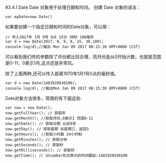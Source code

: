 #3.4.1 Date
Date 对象用于处理日期和时间。
创建 Date 对象的语法：
```
var myDate=new Date()
```
如果要创建一个指定日期和时间的Date对象，可以用：
```
// 传入2017年 1月 9号 8点 15分 30秒 100毫秒
var d = new Date(2017, 0, 9, 8, 15, 30,100);
console.log(d);//输出 Mon Jan 09 2017 08:15:30 GMT+0800 (CST)
```
可以看到我们传的参数除了月份都比较合理，而月份是从0开始计数，也就是范围是0-11，0表示1月,这点还是非常坑。

除了上面两种,还可以传入距离1970年1月1号0点的毫秒值。
```
var d = new Date(1483920930100);
console.log(d); //输出Mon Jan 09 2017 08:15:30 GMT+0800 (CST)
```

Date对象方法很多，常用的有下面这些:
```
var now = new Date();
now.getFullYear(); // 获取年
now.getMonth(); //获取月份,0表示1 范围0-11
now.getDate(); // 获取日期 比如9号
now.getDay(); // 获取星期 如星期三，返回3
now.getHours(); //获取小时数 24小时制
now.getMinutes(); // 获取分钟
now.getSeconds(); // 获取秒
now.getMilliseconds(); // 获取秒
now.getTime(); // 以number形式表示的时间戳如:1483920930100
```